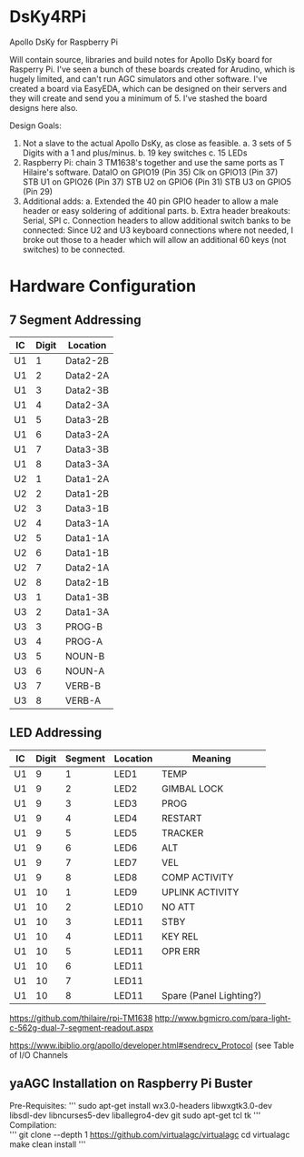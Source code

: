 # DsKy4RPi #
Apollo DsKy for Raspberry Pi

Will contain source, libraries and build notes for Apollo DsKy board for Rasperry Pi. I've seen a bunch of these boards created for Arudino, which is hugely limited, and can't run AGC simulators and other software. I've created a board via EasyEDA, which can be designed on their servers and they will create and send you a minimum of 5. I've stashed the board designs here also.

Design Goals:

1. Not a slave to the actual Apollo DsKy, as close as feasible. 
     a. 3 sets of 5 Digits with a 1 and plus/minus.
     b. 19 key switches
     c. 15 LEDs
2. Raspberry Pi: chain 3 TM1638's together and use the same ports as T Hilaire's software.
     DataIO on GPIO19 (Pin 35)
     Clk on GPIO13 (Pin 37)
     STB U1 on GPIO26 (Pin 37)
     STB U2 on GPIO6 (Pin 31)
     STB U3 on GPIO5 (Pin 29)
3. Additional adds:
     a. Extended the 40 pin GPIO header to allow a male header or easy soldering of additional parts.
     b. Extra header breakouts: Serial, SPI
     c. Connection headers to allow additional switch banks to be connected: Since U2 and U3 keyboard connections where not needed, I broke out those to a header which will allow an additional 60 keys (not switches) to be connected. 



# Hardware Configuration #

## 7 Segment Addressing ##

| IC | Digit | Location |
| ---- | ---- | ---------- |
| U1 | 1 | Data2-2B |
| U1 | 2 | Data2-2A |
| U1 | 3 | Data2-3B |
| U1 | 4 | Data2-3A |
| U1 | 5 | Data3-2B |
| U1 | 6 | Data3-2A |
| U1 | 7 | Data3-3B |
| U1 | 8 | Data3-3A |
| U2 | 1 | Data1-2A |
| U2 | 2 | Data1-2B |
| U2 | 3 | Data3-1B |
| U2 | 4 | Data3-1A |
| U2 | 5 | Data1-1A |
| U2 | 6 | Data1-1B |
| U2 | 7 | Data2-1A |
| U2 | 8 | Data2-1B |
| U3 | 1 | Data1-3B |
| U3 | 2 | Data1-3A |
| U3 | 3 | PROG-B |
| U3 | 4 | PROG-A |
| U3 | 5 | NOUN-B |
| U3 | 6 | NOUN-A |
| U3 | 7 | VERB-B |
| U3 | 8 | VERB-A |

## LED Addressing ##

| IC | Digit | Segment | Location | Meaning | 
| ---- | ---- | --- | ---------- | ----------- |
| U1 | 9 | 1 | LED1 | TEMP |
| U1 | 9 | 2 | LED2 | GIMBAL LOCK |
| U1 | 9 | 3 | LED3 | PROG |
| U1 | 9 | 4 | LED4 | RESTART |
| U1 | 9 | 5 | LED5 | TRACKER |
| U1 | 9 | 6 | LED6 | ALT |
| U1 | 9 | 7 | LED7 | VEL |
| U1 | 9 | 8 | LED8 | COMP ACTIVITY |
| U1 | 10 | 1 | LED9 | UPLINK ACTIVITY |
| U1 | 10 | 2 | LED10 | NO ATT |
| U1 | 10 | 3 | LED11 | STBY |
| U1 | 10 | 4 | LED11 | KEY REL |
| U1 | 10 | 5 | LED11 | OPR ERR |
| U1 | 10 | 6 | LED11 |  |
| U1 | 10 | 7 | LED11 |  |
| U1 | 10 | 8 | LED11 | Spare (Panel Lighting?) |



https://github.com/thilaire/rpi-TM1638
http://www.bgmicro.com/para-light-c-562g-dual-7-segment-readout.aspx

https://www.ibiblio.org/apollo/developer.html#sendrecv_Protocol
(see Table of I/O Channels

## yaAGC Installation on Raspberry Pi Buster ##
Pre-Requisites:
'''
sudo apt-get install wx3.0-headers libwxgtk3.0-dev libsdl-dev libncurses5-dev liballegro4-dev git sudo apt-get tcl tk
'''
Compilation:  
'''
git clone --depth 1 https://github.com/virtualagc/virtualagc
cd virtualagc
make clean install
'''
